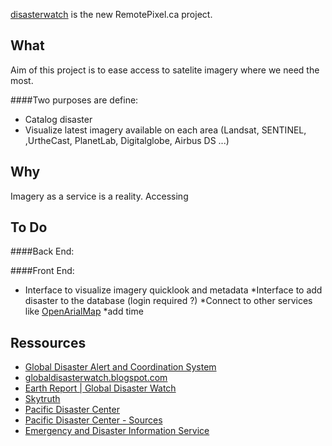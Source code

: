 

[disasterwatch](http://disasterwatch.remotepixel.ca) is the new RemotePixel.ca project.

What
-------

Aim of this project is to ease access to satelite imagery where we need the most.

####Two purposes are define: 
* Catalog disaster 
* Visualize latest imagery available on each area (Landsat, SENTINEL, ,UrtheCast, PlanetLab, Digitalglobe, Airbus DS ...)

Why
-------

Imagery as a service is a reality. Accessing 


To Do
-------

####Back End: 

####Front End:
* Interface to visualize imagery quicklook and metadata
*Interface to add disaster to the database (login required ?)
*Connect to other services like [OpenArialMap](http://openaerialmap.org)
*add time 


Ressources
-------
- [Global Disaster Alert and Coordination System](http://www.gdacs.org)
- [globaldisasterwatch.blogspot.com](http://globaldisasterwatch.blogspot.ca)
- [Earth Report | Global Disaster Watch](https://elispiritweaver.wordpress.com)
- [Skytruth](http://skytruth.org)
- [Pacific Disaster Center](http://atlas.pdc.org/atlas/)
- [Pacific Disaster Center - Sources](http://ghin.pdc.org/ghin/catalog/search/browse/browse.page)
- [Emergency and Disaster Information Service](http://hisz.rsoe.hu)